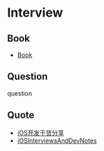 # Interview

## Book

* [Book](./Book/README.md)

## Question

question

## Quote

* [iOS开发干货分享](https://cloud.tencent.com/developer/column/73649)
* [iOSInterviewsAndDevNotes](https://github.com/DevDragonLi/iOSInterviewsAndDevNotes)





